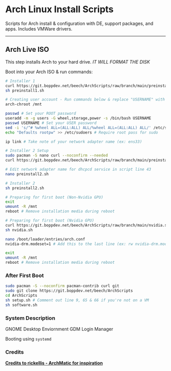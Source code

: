 # Arch Linux Install Scripts

Scripts for Arch install & configuration with DE, support packages, and apps. Includes VMWare drivers.

---

## Arch Live ISO

This step installs Arch to your hard drive. *IT WILL FORMAT THE DISK*

Boot into your Arch ISO & run commands:

```bash
# Installer 1
curl https://git.boppdev.net/beech/ArchScripts/raw/branch/main/preinstall1.sh -o preinstall1.sh
sh preinstall1.sh

# Creating user account - Run commands below & replace "USERNAME" with your preferred username.
arch-chroot /mnt

passwd # Set your ROOT password
useradd -m -g users -G wheel,storage,power -s /bin/bash USERNAME
passwd USERNAME # Set your USER password
sed -i 's/^# %wheel ALL=(ALL:ALL) ALL/%wheel ALL=(ALL:ALL) ALL/' /etc/sudoers
echo "Defaults rootpw" >> /etc/sudoers # Require root pass for sudo

ip link # Take note of your network adapter name (ex: ens33)

# Installer 2 Setup
sudo pacman -S nano curl --noconfirm --needed
curl https://git.boppdev.net/beech/ArchScripts/raw/branch/main/preinstall2.sh -o preinstall2.sh

# Edit network adapter name for dhcpcd service in script line 43
nano preinstall2.sh

# Installer 2
sh preinstall2.sh

# Preparing for first boot (Non-Nvidia GPU)
exit
umount -R /mnt
reboot # Remove installation media during reboot

# Preparing for first boot (Nvidia GPU)
curl https://git.boppdev.net/beech/ArchScripts/raw/branch/main/nvidia.sh -o nvidia.sh
sh nvidia.sh

nano /boot/loader/entries/arch.conf
nvidia-drm.modeset=1 # Add this to the last line (ex: rw nvidia-drm.modeset=1)

exit
umount -R /mnt
reboot # Remove installation media during reboot
```

### After First Boot

```bash
sudo pacman -S --noconfirm pacman-contrib curl git
sudo git clone https://git.boppdev.net/beech/ArchScripts
cd ArchScripts
sh setup.sh # Comment out line 9, 65 & 66 if you're not on a VM
sh software.sh
```

### System Description
GNOME Desktop Enviornment
GDM Login Manager

Booting using `systemd` 

### Credits
__[Credits to rickellis - ArchMatic for inspiration](https://github.com/ChrisTitusTech/ArchMatic)__